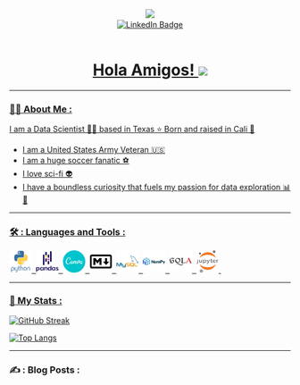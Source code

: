 <div id="header" align="center">
  <img src="https://media.giphy.com/media/4FQMuOKR6zQRO/giphy.gif" width="500"/>
</div>

<div id="badges" align="center">
  <a href="https://www.linkedin.com/in/marcelino-salazar/">
    <img src="https://img.shields.io/badge/LinkedIn-blue?style=for-the-badge&logo=linkedin&logoColor=white" alt="LinkedIn Badge"/>
</div>

<div id="badges" align="center">
  <img src="https://komarev.com/ghpvc/?username=Msalazar2&style=flat-square&color=blue" alt=""/>

  <h1>
  Hola Amigos!
  <img src="https://media.giphy.com/media/hvRJCLFzcasrR4ia7z/giphy.gif" width="30px"/>
</h1>
</div>

---

### 👨‍💻 About Me :
I am a Data Scientist 👨‍🔬 based in Texas ⭐ Born and raised in Cali 🌴

- I am a United States Army Veteran 🇺🇸 
- I am a huge soccer fanatic ⚽
- I love sci-fi 👽
- I have a boundless curiosity that fuels my passion for data exploration 📊🤔

---

### 🛠️ : Languages and Tools :

<div>
  <img src="https://github.com/devicons/devicon/blob/master/icons/python/python-original-wordmark.svg" title="Java" alt="Java" width="40" height="40"/>&nbsp;
  <img src="https://github.com/devicons/devicon/blob/master/icons/pandas/pandas-original-wordmark.svg" title="Java" alt="Java" width="40" height="40"/>&nbsp;
  <img src="https://github.com/devicons/devicon/blob/master/icons/canva/canva-original.svg" title="Java" alt="Java" width="40" height="40"/>&nbsp;
  <img src="https://github.com/devicons/devicon/blob/master/icons/markdown/markdown-original.svg" title="Java" alt="Java" width="40" height="40"/>&nbsp;
  <img src="https://github.com/devicons/devicon/blob/master/icons/mysql/mysql-original-wordmark.svg" title="Java" alt="Java" width="40" height="40"/>&nbsp;
  <img src="https://github.com/devicons/devicon/blob/master/icons/numpy/numpy-original-wordmark.svg" title="Java" alt="Java" width="40" height="40"/>&nbsp;
  <img src="https://github.com/devicons/devicon/blob/master/icons/sqlalchemy/sqlalchemy-original.svg" title="Java" alt="Java" width="40" height="40"/>&nbsp;
  <img src="https://github.com/devicons/devicon/blob/master/icons/jupyter/jupyter-original-wordmark.svg" title="Java" alt="Java" width="40" height="40"/>&nbsp;

  ---

### 💯 My Stats :
[![GitHub Streak](http://github-readme-streak-stats.herokuapp.com?user=Msalazar2&theme=green-nur&exclude_days=Sun%2CSat)](https://git.io/streak-stats)

[![Top Langs](https://github-readme-stats.vercel.app/api/top-langs/?username=Msalazar2&layout=compact&theme=vision-friendly-dark)](https://github.com/anuraghazra/github-readme-stats)

---

### ✍️ : Blog Posts :
